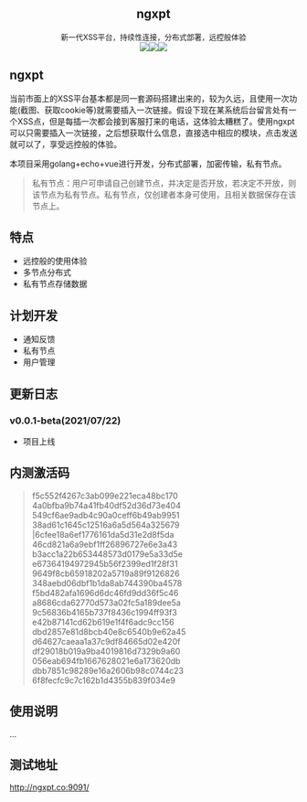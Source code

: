 <center><h2>ngxpt</h2></center>

<center><font size=2>新一代XSS平台，持续性连接，分布式部署，远控般体验</font></center>

<center><div style="float"><img src="https://img.shields.io/github/stars/Zer0ne-Sec/ngxpt?style=social"><img src="https://img.shields.io/github/forks/Zer0ne-Sec/ngxpt?style=social"><img src="https://img.shields.io/github/sponsors/Zer0ne-Sec"></div></center>

## ngxpt

当前市面上的XSS平台基本都是同一套源码搭建出来的，较为久远，且使用一次功能(截图、获取cookie等)就需要插入一次链接。假设下现在某系统后台留言处有一个XSS点，但是每插一次都会接到客服打来的电话，这体验太糟糕了。使用ngxpt可以只需要插入一次链接，之后想获取什么信息，直接选中相应的模块，点击发送就可以了，享受远控般的体验。

本项目采用golang+echo+vue进行开发，分布式部署，加密传输，私有节点。

> 私有节点：用户可申请自己创建节点，并决定是否开放，若决定不开放，则该节点为私有节点。私有节点，仅创建者本身可使用，且相关数据保存在该节点上。

## 特点

- 远控般的使用体验
- 多节点分布式
- 私有节点存储数据

## 计划开发

- 通知反馈
- 私有节点
- 用户管理



## 更新日志

### v0.0.1-beta(2021/07/22)

- 项目上线



## 内测激活码
> f5c552f4267c3ab099e221eca48bc170
4a0bfba9b74a41fb40df52d36d73e404
549cf6ae9adb4c90a0ceff6b49ab9951
38ad61c1645c12516a6a5d564a325679
|6cfee18a6ef1776161da5d31e2d8f5da
46cd821a6a9ebf1ff26896727e6e3a43
b3acc1a22b653448573d0179e5a33d5e
e67364194972945b56f2399ed1f28f31
9649f8cb65918202a5719a89f9126826
348aebd06dbf1b1da8ab744390ba4578
f5bd482afa1696d6dc46fd9dd36f5c46
a8686cda62770d573a02fc5a189dee5a
9c56836b4165b737f8436c1994ff93f3
e42b87141cd62b619e1f4f6adc9cc156
dbd2857e81d8bcb40e8c6540b9e62a45
d64627caeaa1a37c9df84665d02e420f
df29018b019a9ba4019816d7329b9a60
056eab694fb1667628021e6a173620db
dbb7851c98289e16a2606b98c0744c23
6f8fecfc9c7c162b1d4355b839f034e9

## 使用说明
...

## 测试地址
http://ngxpt.co:9091/
